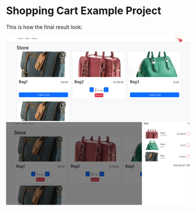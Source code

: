 # Shopping Cart Example Project

This is how the final result look:

![Preview](./src/preview/home.png)
![Preview](./src/preview/cart.png)

